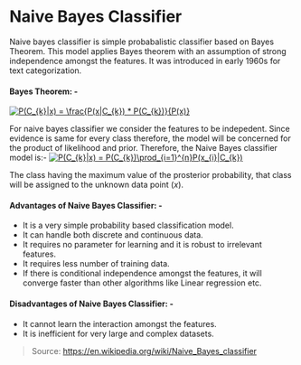 # Naive Bayes Classifier
Naive bayes classifier is simple probabalistic classifier based on Bayes Theorem. This model applies Bayes theorem with an assumption of strong independence amongst the features. It was introduced in early 1960s for text categorization.

#### Bayes Theorem: - 
<a href="https://www.codecogs.com/eqnedit.php?latex=P(C_{k}|x)&space;=&space;\frac{P(x|C_{k})&space;*&space;P(C_{k})}{P(x)}" target="_blank"><img src="https://latex.codecogs.com/gif.latex?P(C_{k}|x)&space;=&space;\frac{P(x|C_{k})&space;*&space;P(C_{k})}{P(x)}" title="P(C_{k}|x) = \frac{P(x|C_{k}) * P(C_{k})}{P(x)}" /></a>

For naive bayes classifier we consider the features to be indepedent. Since evidence is same for every class therefore, the model will be concerned for the product of likelihood and prior.
Therefore, the Naive Bayes classifier model is:-
<a href="https://www.codecogs.com/eqnedit.php?latex=P(C_{k}|x)&space;=&space;P(C_{k})\prod_{i=1}^{n}P(x_{i}|C_{k})" target="_blank"><img src="https://latex.codecogs.com/gif.latex?P(C_{k}|x)&space;=&space;P(C_{k})\prod_{i=1}^{n}P(x_{i}|C_{k})" title="P(C_{k}|x) = P(C_{k})\prod_{i=1}^{n}P(x_{i}|C_{k})" /></a>

The class having the maximum value of the prosterior probability, that class will be assigned to the unknown data point (*x*).

#### Advantages of Naive Bayes Classifier: - 
* It is a very simple probability based classification model. 
* It can handle both discrete and continuous data.
* It requires no parameter for learning and it is robust to irrelevant features.
* It requires less number of training data.
* If there is conditional independence amongst the features, it will converge faster than other algorithms like Linear regression etc.

#### Disadvantages of Naive Bayes Classifier: -
* It cannot learn the interaction amongst the features.
* It is inefficient for very large and complex datasets.

>Source: https://en.wikipedia.org/wiki/Naive_Bayes_classifier
